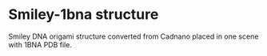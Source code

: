 # Smiley-1bna structure

Smiley DNA origami structure converted from Cadnano placed in one scene with 1BNA PDB file.